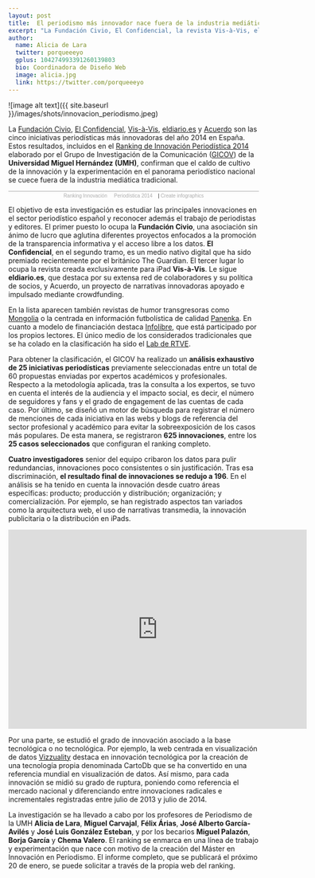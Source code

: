 ```yaml
---
layout: post
title:  El periodismo más innovador nace fuera de la industria mediática tradicional  
excerpt: "La Fundación Civio, El Confidencial, la revista Vis-à-Vis, eldiario.es y Acuerdo constituyen las cinco iniciativas periodísticas más innovadoras del año 2014 en España. Estos resultados, incluidos en el Ranking de Innovación Periodística 2014 elaborado por el Grupo de Investigación de la Comunicación (GICOV) de la Universidad Miguel Hernández (UMH) de Elche, confirman que el caldo de cultivo de la innovación y la experimentación en el panorama periodístico nacional se cuece fuera de la industria mediática tradicional."
author:
  name: Alicia de Lara
  twitter: porqueeeyo
  gplus: 104274993391260139803 
  bio: Coordinadora de Diseño Web
  image: alicia.jpg
  link: https://twitter.com/porqueeeyo
---
```

![image alt text]({{ site.baseurl }}/images/shots/innovacion_periodismo.jpeg)

La [Fundación Civio](http://bit.ly/civio), [El Confidencial](http://bit.ly/confiden), [Vis-à-Vis](http://bit.ly/revvisavis), [eldiario.es](http://bit.ly/eldiarioes) y [Acuerdo](http://bit.ly/acuerdous) son las cinco iniciativas periodísticas más innovadoras del año 2014 en España. Estos resultados, incluidos en el [Ranking de Innovación Periodística 2014](http://mip.umh.es/ranking/) elaborado por el Grupo de Investigación de la Comunicación ([GICOV](http://gicov.umh.es/)) de la **Universidad Miguel Hernández (UMH)**, confirman que el caldo de cultivo de la innovación y la experimentación en el panorama periodístico nacional se cuece fuera de la industria mediática tradicional. 

<script id="infogram_0_ranking-innovacionperiodistica-2014" src="https://e.infogr.am/js/embed.js?XKi" type="text/javascript"></script><div style="width:100%;border-top:1px solid #acacac;padding-top:3px;font-family:Arial;font-size:10px;text-align:center;"><a target="_blank" href="https://infogr.am/ranking-innovacionperiodistica-2014" style="color:#acacac;text-decoration:none;">Ranking Innovación     Periodística 2014    </a> | <a style="color:#acacac;text-decoration:none;" href="https://infogr.am" target="_blank">Create infographics</a></div>

El objetivo de esta investigación es estudiar las principales innovaciones en el sector periodístico español y reconocer además el trabajo de periodistas y editores. El primer puesto lo ocupa la **Fundación Civio**, una asociación sin ánimo de lucro que aglutina diferentes proyectos enfocados a la promoción de la transparencia informativa y el acceso libre a los datos. **El Confidencial**, en el segundo tramo, es un medio nativo digital que ha sido premiado recientemente por el británico The Guardian. El tercer lugar lo ocupa la revista creada exclusivamente para iPad **Vis-à-Vis**. Le sigue **eldiario.es**, que destaca por su extensa red de colaboradores y su política de socios, y Acuerdo, un proyecto de narrativas innovadoras apoyado e impulsado mediante crowdfunding. 

En la lista aparecen también revistas de humor transgresoras como [Mongolia](http://bit.ly/revistamongolia) o la centrada en información futbolística de calidad [Panenka](http://bit.ly/revpanenka). En cuanto a modelo de financiación destaca [Infolibre](http://bit.ly/diarioinfolibre), que está participado por los propios lectores. El único medio de los considerados tradicionales que se ha colado en la clasificación ha sido el [Lab de RTVE](http://bit.ly/labtrve). 

Para obtener la clasificación, el GICOV ha realizado un **análisis exhaustivo de 25 iniciativas periodísticas** previamente seleccionadas entre un total de 60 propuestas enviadas por expertos académicos y profesionales. Respecto a la metodología aplicada, tras la consulta a los expertos, se tuvo en cuenta el interés de la audiencia y el impacto social, es decir, el número de seguidores y fans y el grado de engagement de las cuentas de cada caso. Por último, se diseñó un motor de búsqueda para registrar el número de menciones de cada iniciativa en las webs y blogs de referencia del sector profesional y académico para evitar la sobreexposición de los casos más populares. De esta manera, se registraron **625 innovaciones**, entre los **25 casos seleccionados** que configuran el ranking completo. 

**Cuatro investigadores** senior del equipo cribaron los datos para pulir redundancias, innovaciones poco consistentes o sin justificación. Tras esa discriminación, **el resultado final de innovaciones se redujo a 196**. En el análisis se ha tenido en cuenta la innovación desde cuatro áreas específicas: producto; producción y distribución; organización; y comercialización. Por ejemplo, se han registrado aspectos tan variados como la arquitectura web, el uso de narrativas transmedia, la innovación publicitaria o la distribución en iPads. 

<iframe src="http://www.porcentual.es/backoffice/widget.html#/charts/qTw6gQdannyIEAv8SY-PPg/widget" frameborder="0" style="width:600px; height: 400px;"></iframe>

Por una parte, se estudió el grado de innovación asociado a la base tecnológica o no tecnológica. Por ejemplo, la web centrada en visualización de datos [Vizzuality](http://bit.ly/vizzuality) destaca en innovación tecnológica por la creación de una tecnología propia denominada CartoDb que se ha convertido en una referencia mundial en visualización de datos. Así mismo, para cada innovación se midió su grado de ruptura, poniendo como referencia el mercado nacional y diferenciando entre innovaciones radicales e incrementales registradas entre julio de 2013 y julio de 2014. 

La investigación se ha llevado a cabo por los profesores de Periodismo de la UMH **Alicia de Lara**, **Miguel Carvajal**, **Félix Árias**, **José Alberto García-Avilés** y **José Luis González Esteban**, y por los becarios **Miguel Palazón**, **Borja García** y **Chema Valero**. El ranking se enmarca en una línea de trabajo y experimentación que nace con motivo de la creación del Máster en Innovación en Periodismo. El informe completo, que se publicará el próximo 20 de enero, se puede solicitar a través de la propia web del ranking.
